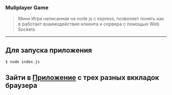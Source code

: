 ### Muliplayer Game
> Мини Игра написанная на node js c express, позволяет понять как в работает взаимодействие клиента и сервера с помощью Web Sockets

---

## Для запуска приложения 
```bash
$ node index.js
```
## Зайти в [Приложение](http://localhost:3000/) с трех разных вккладок браузера
